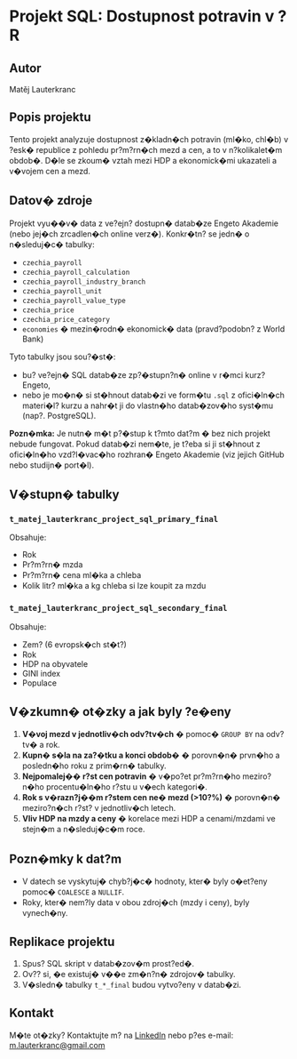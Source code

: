 # Projekt SQL: Dostupnost potravin v ?R

## Autor
Matěj Lauterkranc

## Popis projektu
Tento projekt analyzuje dostupnost z�kladn�ch potravin (ml�ko, chl�b) v ?esk� republice z pohledu pr?m?rn�ch mezd a cen, a to v n?kolikalet�m obdob�. D�le se zkoum� vztah mezi HDP a ekonomick�mi ukazateli a v�vojem cen a mezd.

## Datov� zdroje

Projekt vyu��v� data z ve?ejn? dostupn� datab�ze Engeto Akademie (nebo jej�ch zrcadlen�ch online verz�). Konkr�tn? se jedn� o n�sleduj�c� tabulky:

- `czechia_payroll`
- `czechia_payroll_calculation`
- `czechia_payroll_industry_branch`
- `czechia_payroll_unit`
- `czechia_payroll_value_type`
- `czechia_price`
- `czechia_price_category`
- `economies` � mezin�rodn� ekonomick� data (pravd?podobn? z World Bank)

Tyto tabulky jsou sou?�st�:
- bu? ve?ejn� SQL datab�ze zp?�stupn?n� online v r�mci kurz? Engeto,
- nebo je mo�n� si st�hnout datab�zi ve form�tu `.sql` z ofici�ln�ch materi�l? kurzu a nahr�t ji do vlastn�ho datab�zov�ho syst�mu (nap?. PostgreSQL).

**Pozn�mka:** Je nutn� m�t p?�stup k t?mto dat?m � bez nich projekt nebude fungovat. Pokud datab�zi nem�te, je t?eba si ji st�hnout z ofici�ln�ho vzd?l�vac�ho rozhran� Engeto Akademie (viz jejich GitHub nebo studijn� port�l).

## V�stupn� tabulky
### `t_matej_lauterkranc_project_sql_primary_final`
Obsahuje:
- Rok
- Pr?m?rn� mzda
- Pr?m?rn� cena ml�ka a chleba
- Kolik litr? ml�ka a kg chleba si lze koupit za mzdu

### `t_matej_lauterkranc_project_sql_secondary_final`
Obsahuje:
- Zem? (6 evropsk�ch st�t?)
- Rok
- HDP na obyvatele
- GINI index
- Populace

## V�zkumn� ot�zky a jak byly ?e�eny
1. **V�voj mezd v jednotliv�ch odv?tv�ch** � pomoc� `GROUP BY` na odv?tv� a rok.
2. **Kupn� s�la na za?�tku a konci obdob�** � porovn�n� prvn�ho a posledn�ho roku z prim�rn� tabulky.
3. **Nejpomalej�� r?st cen potravin** � v�po?et pr?m?rn�ho meziro?n�ho procentu�ln�ho r?stu u v�ech kategori�.
4. **Rok s v�razn?j��m r?stem cen ne� mezd (>10?%)** � porovn�n� meziro?n�ch r?st? v jednotliv�ch letech.
5. **Vliv HDP na mzdy a ceny** � korelace mezi HDP a cenami/mzdami ve stejn�m a n�sleduj�c�m roce.

## Pozn�mky k dat?m
- V datech se vyskytuj� chyb?j�c� hodnoty, kter� byly o�et?eny pomoc� `COALESCE` a `NULLIF`.
- Roky, kter� nem?ly data v obou zdroj�ch (mzdy i ceny), byly vynech�ny.

## Replikace projektu
1. Spus? SQL skript v datab�zov�m prost?ed�.
2. Ov?? si, �e existuj� v��e zm�n?n� zdrojov� tabulky.
3. V�sledn� tabulky `t_*_final` budou vytvo?eny v datab�zi.



## Kontakt
M�te ot�zky? Kontaktujte m? na [LinkedIn](https://www.linkedin.com/in/mat%C4%9Bj-lauterkranc-8a9b7a228/) nebo p?es e-mail: m.lauterkranc@gmail.com  